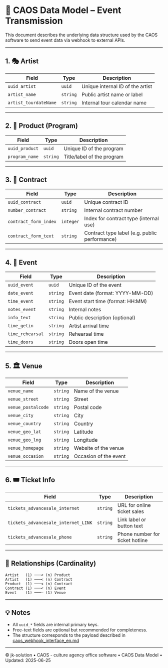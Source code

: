 # 📘 CAOS Data Model – Event Transmission

This document describes the underlying data structure used by the CAOS software to send event data via webhook to external APIs.

---

## 1. 🎭 Artist

| Field                 | Type   | Description                                  |
|----------------------|--------|----------------------------------------------|
| `uuid_artist`        | `uuid` | Unique internal ID of the artist             |
| `artist_name`        | `string` | Public artist name or label                 |
| `artist_tourdateName`| `string` | Internal tour calendar name                 |

---

## 2. 🎼 Product (Program)

| Field             | Type   | Description                                      |
|------------------|--------|--------------------------------------------------|
| `uuid_product`   | `uuid` | Unique ID of the program                         |
| `program_name`   | `string` | Title/label of the program                      |

---

## 3. 📄 Contract

| Field                 | Type     | Description                                  |
|----------------------|----------|----------------------------------------------|
| `uuid_contract`      | `uuid`   | Unique contract ID                           |
| `number_contract`    | `string` | Internal contract number                     |
| `contract_form_index`| `integer`| Index for contract type (internal use)       |
| `contract_form_text` | `string` | Contract type label (e.g. public performance)|

---

## 4. 🎫 Event

| Field             | Type     | Description                             |
|------------------|----------|-----------------------------------------|
| `uuid_event`     | `uuid`   | Unique ID of the event                  |
| `date_event`     | `string` | Event date (format: YYYY-MM-DD)         |
| `time_event`     | `string` | Event start time (format: HH:MM)        |
| `notes_event`    | `string` | Internal notes                          |
| `info_text`      | `string` | Public description (optional)           |
| `time_getin`     | `string` | Artist arrival time                     |
| `time_rehearsal` | `string` | Rehearsal time                          |
| `time_doors`     | `string` | Doors open time                         |

---

## 5. 🏛️ Venue

| Field              | Type     | Description                         |
|-------------------|----------|-------------------------------------|
| `venue_name`      | `string` | Name of the venue                   |
| `venue_street`    | `string` | Street                              |
| `venue_postalcode`| `string` | Postal code                         |
| `venue_city`      | `string` | City                                |
| `venue_country`   | `string` | Country                             |
| `venue_geo_lat`   | `string` | Latitude                            |
| `venue_geo_lng`   | `string` | Longitude                           |
| `venue_homepage`  | `string` | Website of the venue                |
| `venue_occasion`  | `string` | Occasion of the event               |

---

## 6. 🎟️ Ticket Info

| Field                               | Type     | Description                                 |
|------------------------------------|----------|---------------------------------------------|
| `tickets_advancesale_internet`     | `string` | URL for online ticket sales                |
| `tickets_advancesale_internet_LINK`| `string` | Link label or button text                  |
| `tickets_advancesale_phone`        | `string` | Phone number for ticket hotline            |

---

## 🔗 Relationships (Cardinality)

```text
Artist   (1) ───< (n) Product
Artist   (1) ───< (n) Contract
Product  (1) ───< (n) Contract
Contract (1) ───< (n) Event
Event    (1) ───– (1) Venue
```

---

## 💡 Notes

- All `uuid_*` fields are internal primary keys.
- Free-text fields are optional but recommended for completeness.
- The structure corresponds to the payload described in [caos_webhook_interface_en.md](./caos_webhook_interface_en.md)

---

© jk-solution • CAOS - culture agency office software • CAOS Data Model • Updated: 2025-06-25
